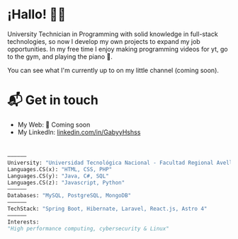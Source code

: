 # ¡Hallo! 👋🏻
University Technician in Programming with solid knowledge in full-stack technologies, so now I develop my own projects to expand my job opportunities. In my free time I enjoy making programming videos for yt, go to the gym, and playing the piano 🤟.

You can see what I'm currently up to on my little channel (coming soon).
# 📬 Get in touch
- My Web: 🌱 Coming soon
- My LinkedIn: [linkedin.com/in/GabyyHshss](https://www.linkedin.com/in/gabyypaniagua?utm_source=share&utm_campaign=share_via&utm_content=profile&utm_medium=android_app)
#
```python
——————
University: "Universidad Tecnológica Nacional - Facultad Regional Avellaneda"
Languages.CS(x): "HTML, CSS, PHP"
Languages.CS(y): "Java, C#, SQL"
Languages.CS(z): "Javascript, Python"
——————
Databases: "MySQL, PostgreSQL, MongoDB"
——————
TechStack: "Spring Boot, Hibernate, Laravel, React.js, Astro 4"
——————
Interests:
"High performance computing, cybersecurity & Linux"
```
<!--
**GabyyHshss/GabyyHshss** is a ✨ _special_ ✨ repository because its `README.md` (this file) appears on your GitHub profile.

Here are some ideas to get you started:

- 🔭 I’m currently working on ...
- 🌱 I’m currently learning ...
- 👯 I’m looking to collaborate on ...
- 🤔 I’m looking for help with ...
- 💬 Ask me about ...
- 📫 How to reach me: ...
- 😄 Pronouns: ...
- ⚡ Fun fact: ...
-->
